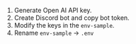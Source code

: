 1. Generate Open AI API key.
2. Create Discord bot and copy bot token.
3. Modify the keys in the `env-sample`.
4. Rename `env-sample` -> `.env`

